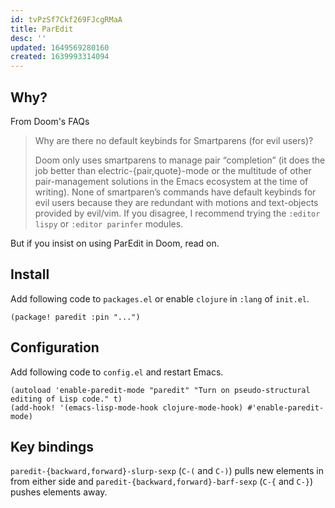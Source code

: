 ```yaml
---
id: tvPzSf7Ckf269FJcgRMaA
title: ParEdit
desc: ''
updated: 1649569280160
created: 1639993314094
---
```


## Why?

From Doom's FAQs

> Why are there no default keybinds for Smartparens (for evil users)?
>
> Doom only uses smartparens to manage pair “completion” (it does the job better than electric-{pair,quote}-mode or the multitude of other pair-management solutions in the Emacs ecosystem at the time of writing).
> None of smartparen’s commands have default keybinds for evil users because they are redundant with motions and text-objects provided by evil/vim. If you disagree, I recommend trying the `:editor lispy` or `:editor parinfer` modules.

But if you insist on using ParEdit in Doom, read on.

## Install

Add following code to `packages.el` or enable `clojure` in `:lang` of `init.el`.

```elisp
(package! paredit :pin "...")
```

## Configuration

Add following code to `config.el` and restart Emacs.

```elisp
(autoload 'enable-paredit-mode "paredit" "Turn on pseudo-structural editing of Lisp code." t)
(add-hook! '(emacs-lisp-mode-hook clojure-mode-hook) #'enable-paredit-mode)
```

## Key bindings

`paredit-{backward,forward}-slurp-sexp` (`C-(` and `C-)`) pulls new elements in from either side and `paredit-{backward,forward}-barf-sexp` (`C-{` and `C-}`) pushes elements away.
